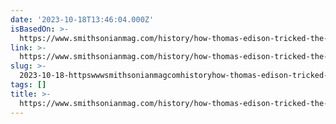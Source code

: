 ```yaml
---
date: '2023-10-18T13:46:04.000Z'
isBasedOn: >-
  https://www.smithsonianmag.com/history/how-thomas-edison-tricked-the-press-into-believing-hed-invented-the-light-bulb-180982406/
link: >-
  https://www.smithsonianmag.com/history/how-thomas-edison-tricked-the-press-into-believing-hed-invented-the-light-bulb-180982406/
slug: >-
  2023-10-18-httpswwwsmithsonianmagcomhistoryhow-thomas-edison-tricked-the-press-into-believing-hed-invented-the-light-bulb-180982406
tags: []
title: >-
  https://www.smithsonianmag.com/history/how-thomas-edison-tricked-the-press-into-believing-hed-invented-the-light-bulb-180982406/
---
```


